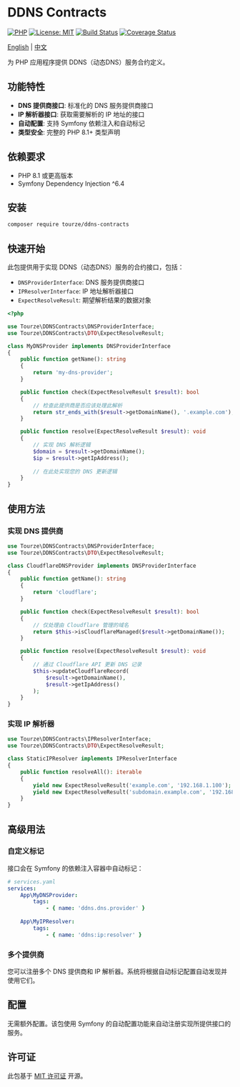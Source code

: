 # DDNS Contracts

[![PHP](https://img.shields.io/badge/PHP-8.1%2B-blue.svg)](https://php.net)
[![License: MIT](https://img.shields.io/badge/License-MIT-yellow.svg)](LICENSE)
[![Build Status](https://github.com/tourze/php-monorepo/workflows/CI/badge.svg)](https://github.com/tourze/php-monorepo/actions)
[![Coverage Status](https://coveralls.io/repos/github/tourze/php-monorepo/badge.svg?branch=master)](https://coveralls.io/github/tourze/php-monorepo?branch=master)

[English](README.md) | [中文](README.zh-CN.md)

为 PHP 应用程序提供 DDNS（动态DNS）服务合约定义。

## 功能特性

- **DNS 提供商接口**: 标准化的 DNS 服务提供商接口
- **IP 解析器接口**: 获取需要解析的 IP 地址的接口
- **自动配置**: 支持 Symfony 依赖注入和自动标记
- **类型安全**: 完整的 PHP 8.1+ 类型声明

## 依赖要求

- PHP 8.1 或更高版本
- Symfony Dependency Injection ^6.4

## 安装

```bash
composer require tourze/ddns-contracts
```

## 快速开始

此包提供用于实现 DDNS（动态DNS）服务的合约接口，包括：

- `DNSProviderInterface`: DNS 服务提供商接口
- `IPResolverInterface`: IP 地址解析器接口
- `ExpectResolveResult`: 期望解析结果的数据对象

```php
<?php

use Tourze\DDNSContracts\DNSProviderInterface;
use Tourze\DDNSContracts\DTO\ExpectResolveResult;

class MyDNSProvider implements DNSProviderInterface
{
    public function getName(): string
    {
        return 'my-dns-provider';
    }

    public function check(ExpectResolveResult $result): bool
    {
        // 检查此提供商是否应该处理此解析
        return str_ends_with($result->getDomainName(), '.example.com');
    }

    public function resolve(ExpectResolveResult $result): void
    {
        // 实现 DNS 解析逻辑
        $domain = $result->getDomainName();
        $ip = $result->getIpAddress();
        
        // 在此处实现您的 DNS 更新逻辑
    }
}
```

## 使用方法

### 实现 DNS 提供商

```php
use Tourze\DDNSContracts\DNSProviderInterface;
use Tourze\DDNSContracts\DTO\ExpectResolveResult;

class CloudflareDNSProvider implements DNSProviderInterface
{
    public function getName(): string
    {
        return 'cloudflare';
    }

    public function check(ExpectResolveResult $result): bool
    {
        // 仅处理由 Cloudflare 管理的域名
        return $this->isCloudflareManaged($result->getDomainName());
    }

    public function resolve(ExpectResolveResult $result): void
    {
        // 通过 Cloudflare API 更新 DNS 记录
        $this->updateCloudflareRecord(
            $result->getDomainName(),
            $result->getIpAddress()
        );
    }
}
```

### 实现 IP 解析器

```php
use Tourze\DDNSContracts\IPResolverInterface;
use Tourze\DDNSContracts\DTO\ExpectResolveResult;

class StaticIPResolver implements IPResolverInterface
{
    public function resolveAll(): iterable
    {
        yield new ExpectResolveResult('example.com', '192.168.1.100');
        yield new ExpectResolveResult('subdomain.example.com', '192.168.1.101');
    }
}
```

## 高级用法

### 自定义标记

接口会在 Symfony 的依赖注入容器中自动标记：

```yaml
# services.yaml
services:
    App\MyDNSProvider:
        tags:
            - { name: 'ddns.dns.provider' }
    
    App\MyIPResolver:
        tags:
            - { name: 'ddns:ip:resolver' }
```

### 多个提供商

您可以注册多个 DNS 提供商和 IP 解析器。系统将根据自动标记配置自动发现并使用它们。

## 配置

无需额外配置。该包使用 Symfony 的自动配置功能来自动注册实现所提供接口的服务。

## 许可证

此包基于 [MIT 许可证](LICENSE) 开源。
